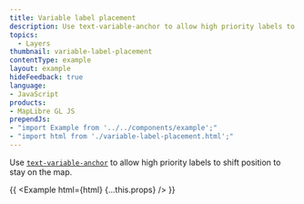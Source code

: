 ```yaml
---
title: Variable label placement
description: Use text-variable-anchor to allow high priority labels to shift position to stay on the map.
topics:
  - Layers
thumbnail: variable-label-placement
contentType: example
layout: example
hideFeedback: true
language:
- JavaScript
products:
- MapLibre GL JS
prependJs:
- "import Example from '../../components/example';"
- "import html from './variable-label-placement.html';"
---
```


Use [`text-variable-anchor`](https://maplibre.org/maplibre-gl-js-docs/style-spec/layers/#layout-symbol-text-variable-anchor) to allow high priority labels to shift position to stay on the map.

{{ <Example html={html} {...this.props} /> }}
